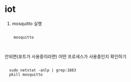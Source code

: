 # iot

1. mosquitto 실행
  <pre><code>
    mosquitto
  </code>
  </pre>
안되면(포트가 사용중이라면) 어떤 프로세스가 사용중인지 확인하기
  <pre><code>
  sudo netstat -anlp | grep:1883
  pkill mosquitto
  </code>
  </pre

3. device 실행
flask 사용 등 과정에서 sudo 권환이 필요
'''
sudo python3 iot_device.py

'''

3. sensor 실행
개발했다면 실행 X
'''
python3 iot_sensor.py
'''


5. curl을 통해 GET 요청 보내기
'''
curl -X GET -H "Content-Type: application/json" -d '{"data": "on"}' "127.0.0.1:80/registration/bulbs/bulb1"
'''
